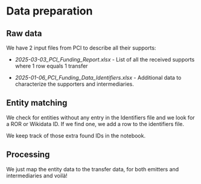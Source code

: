 # Data preparation

## Raw data

We have 2 input files from PCI to describe all their supports:

- *2025-03-03_PCI_Funding_Report.xlsx* - List of all the received supports where 1 row equals 1 transfer 

- *2025-01-06_PCI_Funding_Data_Identifiers.xlsx* - Additional data to characterize the supporters and intermediaries.


## Entity matching

We check for entities without any entry in the Identifiers file and we look for a ROR or Wikidata ID. If we find one, we add a row to the identifiers file.

We keep track of those extra found IDs in the notebook.


## Processing

We just map the entity data to the transfer data, for both emitters and intermediaries and voilà!
 